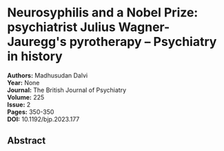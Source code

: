 # Neurosyphilis and a Nobel Prize: psychiatrist Julius Wagner-Jauregg's pyrotherapy – Psychiatry in history

**Authors:** Madhusudan Dalvi  
**Year:** None  
**Journal:** The British Journal of Psychiatry  
**Volume:** 225  
**Issue:** 2  
**Pages:** 350-350  
**DOI:** 10.1192/bjp.2023.177  

## Abstract


